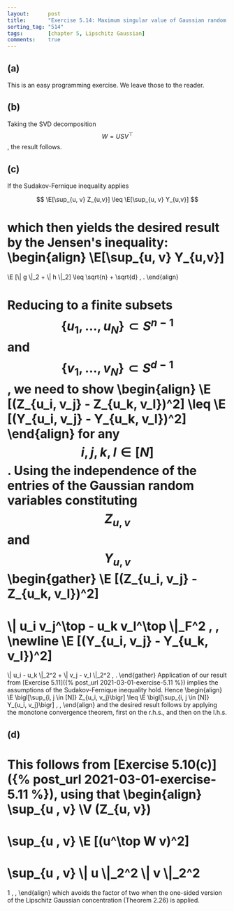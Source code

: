 ```yaml
---
layout:      post
title:       "Exercise 5.14: Maximum singular value of Gaussian random matrices"
sorting_tag: "514"
tags:        [chapter 5, Lipschitz Gaussian]
comments:    true
---
```


## (a)

This is an easy programming exercise. We leave those to the reader.


## (b)

Taking the SVD decomposition $$W = USV^\top$$, the result follows.


## (c)

If the Sudakov-Fernique inequality applies
<!-- \begin{align} -->
$$
  \E[\sup_{u, v} Z_{u,v}]
  \leq
  \E[\sup_{u, v} Y_{u,v}]
$$
  <!-- \, , -->
<!-- \end{align} -->
which then yields the desired result by the Jensen's inequality:
\begin{align}
  \E[\sup\_{u, v} Y\_{u,v}]
  =
  \E [\\| g \\|\_2 + \\| h \\|\_2]
  \leq \sqrt{n} + \sqrt{d}
  \, .
\end{align}

Reducing to a finite subsets
$$\lbrace u_1, \ldots , u_N \rbrace \subset S^{n-1}$$
and $$\lbrace v_1, \ldots , v_N \rbrace \subset S^{d-1}$$, we need to show
\begin{align}
  \E [(Z\_{u\_i, v\_j} - Z\_{u\_k, v\_l})^2]
  \leq
  \E [(Y\_{u\_i, v\_j} - Y\_{u\_k, v\_l})^2]
\end{align}
for any $$i, j, k, l \in [N]$$. Using the independence of the entries of the
Gaussian random variables constituting $$Z_{u, v}$$ and $$Y_{u, v}$$
\begin{gather}
  \E [(Z\_{u\_i, v\_j} - Z\_{u\_k, v\_l})^2]
  =
  \\| u\_i v\_j^\top - u\_k v\_l^\top \\|\_F^2
  \, ,
  \newline
  \E [(Y\_{u\_i, v\_j} - Y\_{u\_k, v\_l})^2]
  =
  \\| u\_i - u\_k \\|\_2^2
  +
  \\| v\_j - v\_l \\|\_2^2
  \, .
\end{gather}
Application of our result from
[Exercise 5.11]({% post_url 2021-03-01-exercise-5.11 %})
implies the assumptions of the Sudakov-Fernique inequality hold. Hence
\begin{align}
  \E \bigl[\sup\_{i, j \in [N]} Z\_{u\_i, v\_j}\bigr]
  \leq
  \E \bigl[\sup\_{i, j \in [N]} Y\_{u\_i, v\_j}\bigr]
  \, ,
\end{align}
and the desired result follows by applying the monotone convergence theorem,
first on the r.h.s., and then on the l.h.s.


## (d)

This follows from [Exercise 5.10(c)]({% post_url 2021-03-01-exercise-5.11 %}),
using that
\begin{align}
  \sup\_{u , v} \V (Z\_{u, v})
  =
  \sup\_{u , v} \E [(u^\top W v)^2]
  =
  \sup\_{u , v} \\| u \\|\_2^2 \\| v \\|\_2^2
  =
  1
  \, ,
\end{align}
which avoids the factor of two when the one-sided version of the Lipschitz
Gaussian concentration (Theorem 2.26) is applied.
